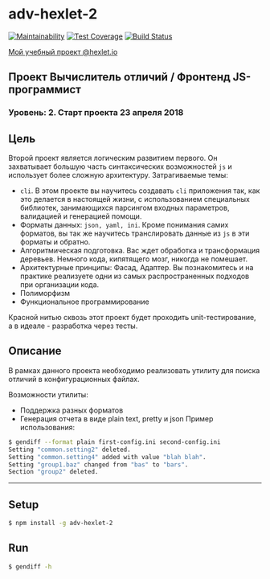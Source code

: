 # adv-hexlet-2

[![Maintainability](https://api.codeclimate.com/v1/badges/a99a88d28ad37a79dbf6/maintainability)](https://codeclimate.com/github/codeclimate/codeclimate/maintainability)
[![Test Coverage](https://api.codeclimate.com/v1/badges/a99a88d28ad37a79dbf6/test_coverage)](https://codeclimate.com/github/codeclimate/codeclimate/test_coverage)
[![Build Status](https://travis-ci.org/AnDeVerin/project-lvl1-s244.svg?branch=master)](https://travis-ci.org/AnDeVerin/project-lvl1-s244)


[Мой учебный проект @hexlet.io](https://ru.hexlet.io/u/andeverin)
## Проект Вычислитель отличий / Фронтенд JS-программист
### Уровень: 2. Старт проекта 23 апреля 2018


## Цель  
Второй проект является логическим развитием первого. Он захватывает большую часть синтаксических возможностей `js` и использует более сложную архитектуру. Затрагиваемые темы:

* `cli`. В этом проекте вы научитесь создавать `cli` приложения так, как это делается в настоящей жизни, с использованием специальных библиотек, занимающихся парсингом входных параметров, валидацией и генерацией помощи.
* Форматы данных: `json, yaml, ini`. Кроме понимания самих форматов, вы так же научитесь транслировать данные из `js` в эти форматы и обратно.
* Алгоритмическая подготовка. Вас ждет обработка и трансформация деревьев. Немного кода, кипятящего мозг, никогда не помешает.
* Архитектурные принципы: Фасад, Адаптер. Вы познакомитесь и на практике реализуете одни из самых распространенных подходов при организации кода.
* Полиморфизм
* Функциональное программирование  

Красной нитью сквозь этот проект будет проходить unit-тестирование, а в идеале - разработка через тесты.

## Описание
В рамках данного проекта необходимо реализовать утилиту для поиска отличий в конфигурационных файлах.

Возможности утилиты:

* Поддержка разных форматов
* Генерация отчета в виде plain text, pretty и json
Пример использования:
```sh
$ gendiff --format plain first-config.ini second-config.ini
Setting "common.setting2" deleted.
Setting "common.setting4" added with value "blah blah".
Setting "group1.baz" changed from "bas" to "bars".
Section "group2" deleted.
```
---
## Setup

```sh
$ npm install -g adv-hexlet-2
```
## Run
```sh
$ gendiff -h
```